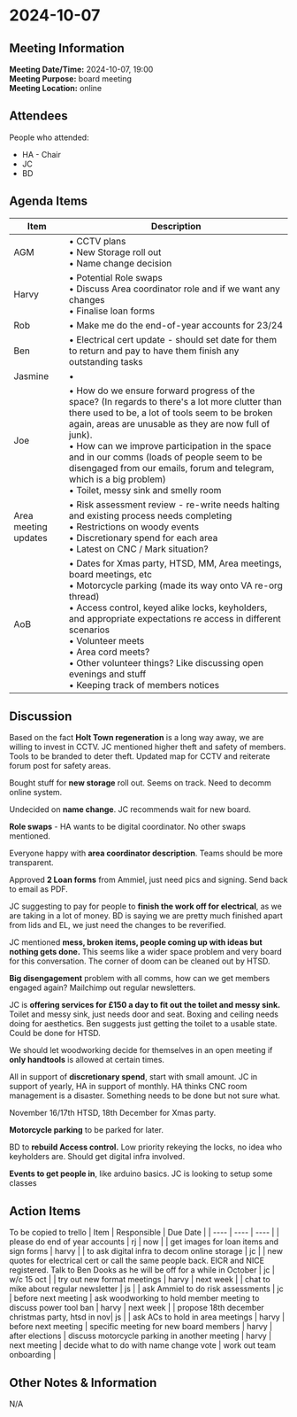 # 2024-10-07
## Meeting Information
**Meeting Date/Time:** 2024-10-07, 19:00  
**Meeting Purpose:** board meeting  
**Meeting Location:** online  

## Attendees
People who attended:
- HA - Chair
- JC
- BD

## Agenda Items

Item | Description
---- | ----
AGM | • CCTV plans<br>• New Storage roll out<br>• Name change decision
Harvy | • Potential Role swaps<br>• Discuss Area coordinator role and if we want any changes<br>• Finalise loan forms
Rob | • Make me do the end-of-year accounts for 23/24
Ben | • Electrical cert update - should set date for them to return and pay to have them finish any outstanding tasks<br>
Jasmine | • 
Joe | • How do we ensure forward progress of the space? (In regards to there's a lot more clutter than there used to be, a lot of tools seem to be broken again, areas are unusable as they are now full of junk).<br> • How can we improve participation in the space and in our comms (loads of people seem to be disengaged from our emails, forum and telegram, which is a big problem)<br> • Toilet, messy sink and smelly room
Area meeting updates | • Risk assessment review - re-write needs halting and existing process needs completing<br> • Restrictions on woody events<br> • Discretionary spend for each area<br> • Latest on CNC / Mark situation?
AoB | • Dates for Xmas party, HTSD, MM, Area meetings, board meetings, etc<br> • Motorcycle parking (made its way onto VA re-org thread)<br> • Access control, keyed alike locks, keyholders, and appropriate expectations re access in different scenarios<br> • Volunteer meets<br> • Area cord meets?<br> • Other volunteer things? Like discussing open evenings and stuff<br> • Keeping track of members notices

## Discussion
Based on the fact **Holt Town regeneration** is a long way away, we are willing to invest in CCTV. JC mentioned higher theft and safety of members. 
Tools to be branded to deter theft.
Updated map for CCTV and reiterate forum post for safety areas.

Bought stuff for **new storage** roll out. Seems on track. Need to decomm online system.

Undecided on **name change**. JC recommends wait for new board.

**Role swaps** - HA wants to be digital coordinator. No other swaps mentioned.

Everyone happy with **area coordinator description**. Teams should be more transparent.

Approved **2 Loan forms** from Ammiel, just need pics and signing. Send back to email as PDF.

JC suggesting to pay for people to **finish the work off for electrical**, as we are taking in a lot of money. BD is saying we are pretty much finished apart from lids and EL, we just need the changes to be reverified. 

JC mentioned **mess, broken items, people coming up with ideas but nothing gets done.** This seems like a wider space problem and very board for this conversation.
The corner of doom can be cleaned out by HTSD.

**Big disengagement** problem with all comms, how can we get members engaged again? Mailchimp out regular newsletters. 

JC is **offering services for £150 a day to fit out the toilet and messy sink.** Toilet and messy sink, just needs door and seat. Boxing and ceiling needs doing for aesthetics. Ben suggests just getting the toilet to a usable state. Could be done for HTSD.

We should let woodworking decide for themselves in an open meeting if **only handtools** is allowed at certain times.

All in support of **discretionary spend**, start with small amount. JC in support of yearly, HA in support of monthly. 
HA thinks CNC room management is a disaster. Something needs to be done but not sure what.

November 16/17th HTSD, 18th December for Xmas party.

**Motorcycle parking** to be parked for later.

BD to **rebuild Access control.** Low priority rekeying the locks, no idea who keyholders are. Should get digital infra involved.

**Events to get people in**, like arduino basics. JC is looking to setup some classes 

## Action Items
To be copied to trello
| Item | Responsible | Due Date |
| ---- | ---- | ---- |
| please do end of year accounts | rj | now |
| get images for loan items and sign forms | harvy |
| to ask digital infra to decom online storage | jc |
| new quotes for electrical cert or call the same people back. EICR and NICE registered. Talk to Ben Dooks as he will be off for a while in October | jc | w/c 15 oct |
| try out new format meetings | harvy | next week |
| chat to mike about regular newsletter | js | 
| ask Ammiel to do risk assessments | jc | before next meeting
| ask woodworking to hold member meeting to discuss power tool ban | harvy | next week |
| propose 18th december christmas party, htsd in nov| js | 
| ask ACs to hold in area meetings | harvy | before next meeting
| specific meeting for new board members | harvy | after elections
| discuss motorcycle parking in another meeting | harvy | next meeting
| decide what to do with name change vote 
| work out team onboarding
|

## Other Notes & Information
N/A
